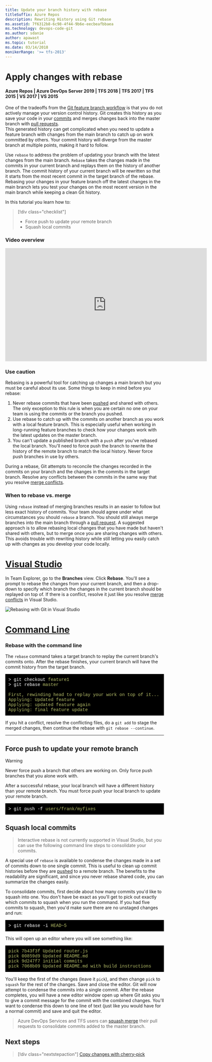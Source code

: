 ```yaml
---
title: Update your branch history with rebase
titleSuffix: Azure Repos
description: Rewriting History using Git rebase
ms.assetid: 7f6312b8-6c98-4f44-9b6e-eecbeafbbaea
ms.technology: devops-code-git 
ms.author: sdanie
author: apawast
ms.topic: tutorial
ms.date: 03/14/2018
monikerRange: '>= tfs-2013'
---
```



#  Apply changes with rebase

#### Azure Repos | Azure DevOps Server 2019 | TFS 2018 | TFS 2017 | TFS 2015 | VS 2017 | VS 2015

One of the tradeoffs from the [Git feature branch workflow](gitworkflow.md) is that you do not actively manage your version control history. 
Git creates this history as you save your code in your [commits](commits.md) and merges changes back into the master branch with [pull requests](pullrequest.md).  
This generated history can get complicated when you need to update a feature branch with changes from the main branch to catch up on work committed by others. 
Your commit history will diverge from the master branch at multiple points, making it hard to follow.

Use `rebase` to address the problem of updating your branch with the latest changes from the main branch. 
`Rebase` takes the changes made in the commits in your current branch and replays them on the history of another branch. 
The commit history of your current branch will be rewritten so that it starts from the most recent commit in the target branch of the rebase.
Rebasing your changes in your feature branch off the latest changes in the main branch lets you test your changes on the most recent version in the main branch while keeping
a clean Git history.

In this tutorial you learn how to:

> [!div class="checklist"]
> * Force push to update your remote branch
> * Squash local commits

### Video overview

<iframe src="https://channel9.msdn.com/series/Team-Services-Git-Tutorial/Git-Tutorial-Rebase/player" width="640" height="360" allowFullScreen frameBorder="0"></iframe> 

### Use caution 

Rebasing is a powerful tool for catching up changes a main branch but you must be careful about its use. Some things to keep in mind before you rebase:

1. Never rebase commits that have been [pushed](pushing.md) and shared with others. The only exception to this rule is when you are certain no one on your team is using the commits or the branch you pushed.
2. Use rebase to catch up with the commits on another branch as you work with a local feature branch. This is especially useful when working in long-running feature branches to check how your changes work with the latest updates on the master branch.
3. You can't update a published branch with a `push` after you've rebased the local branch. You'll need to force push the branch to rewrite the history of the remote branch to match the local history. Never force push branches in use by others.

During a rebase, Git attempts to reconcile the changes recorded in the commits on your branch and the changes in the commits in the target branch.
Resolve any conflicts between the commits in the same way that you resolve [merge conflicts](merging.md).

### When to rebase vs. merge

Using `rebase` instead of merging branches results in an easier to follow but less exact history of commits.
Your team should agree under what circumstances you should `rebase` a branch. You should still always merge branches into the main branch through a [pull request](pullrequest.md). 
A suggested approach is to allow rebasing local changes that you have made but haven't shared with others, but to merge once you are sharing changes
with others. This avoids trouble with rewriting history while still letting you easily catch up with changes as you develop your code locally.

# [Visual Studio](#tab/visual-studio)

In Team Explorer, go to the **Branches** view. Click  **Rebase**. You'll see a prompt to rebase the changes from your current branch, and then a drop-down to specify which branch
the changes in the current branch should be replayed on top of. If there is a conflict, resolve it just like you resolve [merge conflicts](merging.md) in Visual Studio.

![Rebasing with Git in Visual Studio](media/vs-rebasing.gif)

# [Command Line](#tab/command-line)

### Rebase with the command line

The `rebase` command takes a target branch to replay the current branch's commits onto. After the rebase finishes, your current branch will have the commit history from 
 the target branch. 

<pre style="color:white;background-color:black;font-family:Consolas,Courier,monospace;padding:10px">
&gt; git checkout <font color="#b5bd68">feature1</font>
&gt; git rebase <font color="#b5bd68">master</font><br/>
<font color="#b5bd68">First, rewinding head to replay your work on top of it...
Applying: Updated feature 
Applying: updated feature again
Applying: final feature update</font>
</pre>

If you hit a conflict, resolve the conflicting files, do a `git add` to stage the merged changes, then continue the rebase with `git rebase --continue`. 

---




## Force push to update your remote branch

> [!WARNING]
> Never force push a branch that others are working on. Only force push branches that you alone work with.

After a successful rebase, your local branch will have a different history than your remote branch. You must force push your local branch to update your remote branch.

<pre style="color:white;background-color:black;font-family:Consolas,Courier,monospace;padding:10px">
&gt; git push -f <font color="#b5bd68">users/frank/myfixes</font>
</pre>

## Squash local commits

> Interactive rebase is not currently supported in Visual Studio, but you can use the following command line steps to consolidate your commits.

A special use of `rebase` is available to condense the changes made in a set of commits down to one single commit. This is useful to clean up commit histories
before they are [pushed](pushing.md) to a remote branch.  The benefits to the readability are significant, and since you never rebase shared code, you can summarize the 
changes easily.

To consolidate commits, first decide about how many commits you'd like to squash into one. You don't have be exact as you'll get to pick out exactly which commits to squash when you run the
command. If you had five commits to squash, then you'd make sure there are no unstaged changes and run:

<pre style="color:white;background-color:black;font-family:Consolas,Courier,monospace;padding:10px">
&gt; git rebase -i <font color="#b5bd68">HEAD~5</font>
</pre>

This will open up an editor where you will see something like:

<pre style="color:white;background-color:black;font-family:Consolas,Courier,monospace;padding:10px">
<font color="#b5bd68">pick 7b43f3f Updated router.js<br/>pick 00859d9 Updated README.md 
pick 9d247f7 initial commits<br/>pick 7068b09 Updated README.md with build instructions</font>
</pre>

You'll keep the first of the changes (leave it `pick`), and then change `pick` to `squash` for the rest of the changes. Save and close the editor. 
Git will now attempt to condense the commits into a single commit. After the rebase completes, you will have a new editor 
window open up where Git asks you to give a commit message for the commit with the combined changes. You'll want to condense
this down to one line of text (just like you would have for a normal commit) and save and quit the editor. 

> Azure DevOps Services and TFS users can [squash merge](merging-with-squash.md) their pull requests to consolidate commits added to the master branch.

## Next steps

> [!div class="nextstepaction"]
> [Copy changes with cherry-pick](cherry-pick.md)
